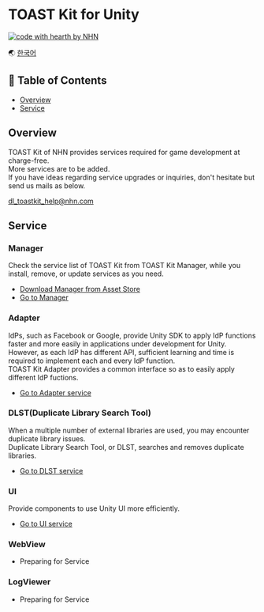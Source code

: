 # TOAST Kit for Unity

[![code with hearth by NHN ](https://img.shields.io/badge/%3C%2F%3E%20with%20%E2%99%A5%20by-NHN-ff1414.svg)](https://github.com/nhn)

🌏 [한국어](README.md)

## 🚩 Table of Contents

* [Overview](#overview)
* [Service](#service)

## Overview

TOAST Kit of NHN provides services required for game development at charge-free.<br/>
More services are to be added.<br/>
If you have ideas regarding service upgrades or inquiries, don't hesitate but send us mails as below.

dl_toastkit_help@nhn.com


## Service

### Manager

Check the service list of TOAST Kit from TOAST Kit Manager, while you install, remove, or update services as you need.

* [Download Manager from Asset Store](https://assetstore.unity.com/packages/templates/systems/toast-kit-manager-147711)
* [Go to Manager](docs/Manager/README.en.md)

### Adapter

IdPs, such as Facebook or Google, provide Unity SDK to apply IdP functions faster and more easily in applications under development for Unity.<br/> However, as each IdP has different API, sufficient learning and time is required to implement each and every IdP function. <br/>
TOAST Kit Adapter provides a common interface so as to easily apply different IdP fuctions.

* [Go to Adapter service](docs/Adapter/README.en.md)

### DLST(Duplicate Library Search Tool)

When a multiple number of external libraries are used, you may encounter duplicate library issues.<br/>
Duplicate Library Search Tool, or DLST,  searches and removes duplicate libraries.

* [Go to DLST service](docs/DLST/README.en.md)

### UI

Provide components to use Unity UI more efficiently.

* [Go to UI service](docs/UI/README.en.md)

### WebView

* Preparing for Service

### LogViewer

* Preparing for Service